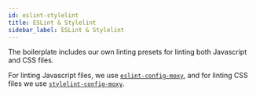 ```yaml
---
id: eslint-stylelint
title: ESLint & Stylelint
sidebar_label: ESLint & Stylelint
---
```


The boilerplate includes our own linting presets for linting both Javascript and CSS files.

For linting Javascript files, we use [`eslint-config-moxy`](https://github.com/moxystudio/eslint-config-moxy), and for linting CSS files we use [`stylelint-config-moxy`](https://github.com/moxystudio/stylelint-config-moxy).
